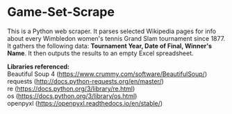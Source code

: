 # Game-Set-Scrape

This is a Python web scraper. It parses selected Wikipedia pages for info about every Wimbledon women's tennis Grand Slam tournament since 1877. It gathers the following data: **Tournament Year, Date of Final, Winner's Name**. It then outputs the results to an empty Excel spreadsheet.

**Libraries referenced:**  
Beautiful Soup 4 (https://www.crummy.com/software/BeautifulSoup/)  
requests (http://docs.python-requests.org/en/master/)  
re (https://docs.python.org/3/library/re.html)  
os (https://docs.python.org/3/library/os.html)  
openpyxl (https://openpyxl.readthedocs.io/en/stable/)  

